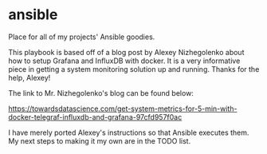 # ansible
Place for all of my projects' Ansible goodies.

This playbook is based off of a blog post by Alexey Nizhegolenko about how to setup Grafana and InfluxDB with docker.
It is a very informative piece in getting a system monitoring solution up and running.  Thanks for the help, Alexey!

The link to Mr. Nizhegolenko's blog can be found below:

https://towardsdatascience.com/get-system-metrics-for-5-min-with-docker-telegraf-influxdb-and-grafana-97cfd957f0ac

I have merely ported Alexey's instructions so that Ansible executes them.  My next steps to making it my own are in the TODO list.
